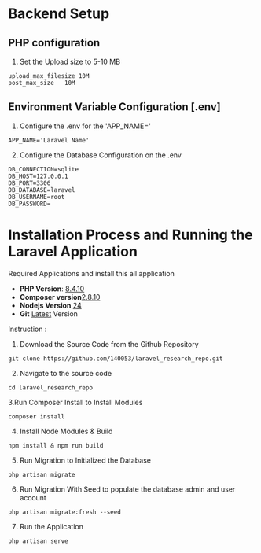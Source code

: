 

# Backend Setup

## PHP configuration

1. Set the Upload size to 5-10 MB 
```
upload_max_filesize	10M 
post_max_size	10M
```

##  Environment Variable Configuration [.env]
1. Configure the .env for the 'APP_NAME='

```
APP_NAME='Laravel Name'
```

2. Configure the Database Configuration on the .env

```
DB_CONNECTION=sqlite
DB_HOST=127.0.0.1
DB_PORT=3306
DB_DATABASE=laravel
DB_USERNAME=root
DB_PASSWORD=
```

# Installation Process and Running the Laravel Application

Required Applications and install this all application
- **PHP Version**: [8.4.10](https://www.php.net/downloads.php)
- **Composer version**[2.8.10](https://getcomposer.org/download/)
- **Nodejs Version** [24](https://nodejs.org/en)
- **Git** [Latest](https://git-scm.com/downloads) Version

Instruction :
1. Download the Source Code from the Github Repository 
```
git clone https://github.com/140053/laravel_research_repo.git
```
2. Navigate to the source code 
```
cd laravel_research_repo
```
3.Run Composer Install to Install Modules
```
composer install
```
4. Install Node Modules & Build 
```
npm install & npm run build
```
5. Run Migration to Initialized the Database
```
php artisan migrate
```
6. Run Migration With Seed to populate the database admin and user account
```
php artisan migrate:fresh --seed
```
7. Run the Application 
```
php artisan serve
```





